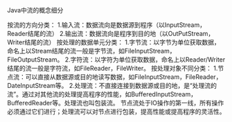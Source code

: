 Java中流的概念细分

按流的方向分类：
	1.输入流：数据流向是数据源到程序（以InputStream，Reader结尾的流）
	2.输出流：数据流向是程序到目的地（以OutPutStream，Writer结尾的流）
按处理的数据单元分类：
	1.字节流：以字节为单位获取数据，命名上以Stream结尾的流一般是字节流，如FileInputStream，FileOutputStream。
	2.字符流：以字符为单位获取数据，命名上以Reader/Writer结尾的流一般是字符流，如FileReader，FileWriter。
按处理对象不同分类：
	1.节点流：可以直接从数据源或目的地读写数据，如FileInputStream，FileReader，DateInputStream等。
	2.处理流：不直接连接到数据源或目的地，是“处理流的流”。通过对其他流的处理提高程序的性能，如BufferedInputStream，BufferedReader等。处理流也叫包装流。
  节点流处于IO操作的第一线，所有操作必须通过它们进行；处理流可以对节点进行包装，提高性能或提高程序的灵活性。